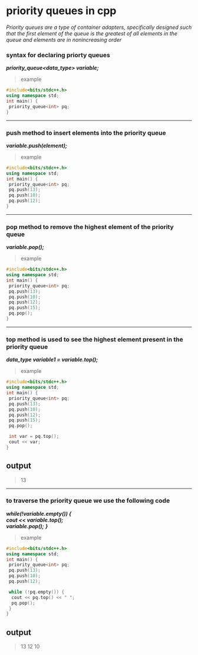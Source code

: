 # priority queues in cpp

*Priority queues are a type of container adapters, specifically designed such that the first element of the queue is the greatest of all elements in the queue and elements are in nonincreasing order*

### syntax for declaring priorty queues

***priority_queue<data_type> variable;***

>example

```cpp
#include<bits/stdc++.h>
using namespace std;
int main() {
 priority_queue<int> pq;
}

```

---

### push method to insert elements into the priority queue

***variable.push(element);***
 >example

```cpp
#include<bits/stdc++.h>
using namespace std;
int main() {
 priority_queue<int> pq;
 pq.push(13);
 pq.push(10);
 pq.push(12);
}

```

----

### pop method to remove the highest element of the priority queue

***variable.pop();***
 >example

```cpp
#include<bits/stdc++.h>
using namespace std;
int main() {
 priority_queue<int> pq;
 pq.push(13);
 pq.push(10);
 pq.push(12);
 pq.push(15);
 pq.pop();
}

```

----

### top method is used to see the highest element present in the priority queue

***data_type variable1 = variable.top();***
 >example

```cpp
#include<bits/stdc++.h>
using namespace std;
int main() {
 priority_queue<int> pq;
 pq.push(13);
 pq.push(10);
 pq.push(12);
 pq.push(15);
 pq.pop();

 int var = pq.top();
 cout << var;
}
```

## output

>13
----

### to traverse the priority queue we use the following code

***while(!variable.empty()) {***
\
***cout << variable.top();***
\
***variable.pop();***
***}***
 >example

```cpp
#include<bits/stdc++.h>
using namespace std;
int main() {
 priority_queue<int> pq;
 pq.push(13);
 pq.push(10);
 pq.push(12);

 while (!pq.empty()) {
  cout << pq.top() << " ";
  pq.pop();
 }
}
```

## output

>13 12 10
